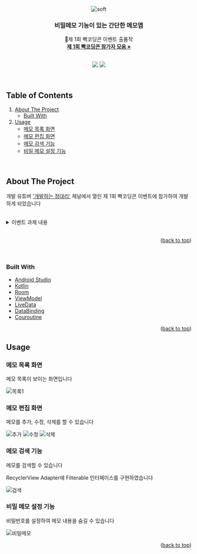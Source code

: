 <div align="center">
  
![soft](https://capsule-render.vercel.app/api?type=soft&color=000000&text=%20빡메모&fontSize=40&animation=twinkling&fontColor=ffffff)

  <h3 align="center">비밀메모 기능이 있는 간단한 메모앱</h3>

  <p align="center">
    🎉제 1회 빡코딩콘 이벤트 출품작
    <br />
    <a href="https://spangle-wedelia-2dc.notion.site/1-90fa4be2b51a4dad8a37df72bfc466d4"><strong>제 1회 빡코딩콘 참가자 모음 »</strong></a>
    <br />
    <br />
  </p>

  <img src="https://img.shields.io/badge/Android-3DDC84?style=plastic-square&logo=Android&logoColor=white"/></a>
  <img src="https://img.shields.io/badge/Kotlin-7F52FF?style=plastic-square&logo=Kotlin&logoColor=white"/></a>
  
</div>
<br />


## Table of Contents

<ol>
  <li>
    <a href="#about-the-project">About The Project</a>
    <ul>
      <li><a href="#built-with">Built With</a></li>
    </ul>
  </li>
  <li><a href="#usage">Usage</a>
    <ul>
      <li><a href="#메모-목록-화면">메모 목록 화면</a></li>
      <li><a href="#메모-편집-화면">메모 편집 화면</a></li>
      <li><a href="#메모-검색-기능">메모 검색 기능</a></li>
      <li><a href="#비밀-메모-설정-기능">비밀 메모 설정 기능</a></li>
    </ul>
  </li>
</ol>
<br />

## About The Project
개발 유튜버 ['개발하는 정대리'](https://www.youtube.com/c/%EA%B0%9C%EB%B0%9C%ED%95%98%EB%8A%94%EC%A0%95%EB%8C%80%EB%A6%AC) 채널에서 열린 제 1회 빡코딩콘 이벤트에 참가하여 개발하게 되었습니다

</br>

<details>
  <summary>이벤트 과제 내용</summary>
  
    🎉 제 1회 빡코딩콘 이벤트 시작합니다!!
  
    ## 과제 ## 

    주제: 메모서비스 만들기 (앱,웹 상관없음)

    👩🏼‍💻화면구성:
    - 메모 목록화면
    - 메모 상세화면
    - 메모 편집, 작성 화면 

    ⭐️기능:
    - 사용자는 작성한 메모 목록을 볼 수 있어야함 
    - 메모 목록에 노출되는 메모는 작성된 메모문장 한줄만 노출된다.
    - 메모 작성 페이지에서 메모 작성이 가능하다.
    - 메모를 작성할때 작성된 메모의 글자수가 노출된다.
    - 사용자는 메모를 검색할 수 있어야 한다.
    - 사용자는 메모를 편집할 수 있어야 한다.
    - 사용자는 메모를 삭제할 수 있어야 한다.
    - 작성된 메모는 비밀메모로 변경이 가능하다.

    🔐비밀메모: 
    - 메모목록에 메모 문장이 노출되지 않는다.
    - 메모 목록 화면에는 “비밀메모 입니다” 혹은 잠금 표시로 노출된다.
    - 메모 목록에서 상세보기클릭시 비밀메모인 경우 암호를 입력해야 메모 상세 화면으로 이동이 가능하다.
    - 일반메모는 메모 상세화면에서 비밀메모로 변환이 가능하다.
    - 일반메모에서 비밀메모로 설정시 비밀번호 입력창이 뜨고 비밀번호를 입력하면 비밀메모로 바뀐다.

    - 위 요건들 포함 추가 기능 및 화면 자유롭게 추가가능


    💬기획의도:
    빡빡이 여러분들과 저의 동기부여와 성장을 위해 그리고 최근 채용시 과제전형이 많아 진 것을 보고 이와 같이 빡코딩콘을 기획하게 되었습니다.

    저도 이벤트에 함께할 예정입니다! 

    4일동안 같이 한번 열심히 달려봅시다! 

    많은 참여 부탁드립니다! 빡코디이이이이잉!🔥👨‍💻
</details>

</br>

<p align="right">(<a href="#top">back to top</a>)</p>
<br />

### Built With

* [Android Studio](https://developer.android.com/)
* [Kotlin](https://kotlinlang.org/)
* [Room](https://developer.android.com/training/data-storage/room?)
* [ViewModel](https://developer.android.com/reference/android/arch/lifecycle/ViewModel)
* [LiveData](https://developer.android.com/topic/libraries/architecture/livedata)
* [DataBinding](https://developer.android.com/topic/libraries/data-binding)
* [Couroutine](https://developer.android.com/kotlin/coroutines?)

<p align="right">(<a href="#top">back to top</a>)</p>

## Usage

### 메모 목록 화면
메모 목록이 보이는 화면입니다

![목록1](https://user-images.githubusercontent.com/63830874/166262649-ee856c29-435e-42e0-ac03-b4207a95f204.gif)

### 메모 편집 화면
메모를 추가, 수정, 삭제를 할 수 있습니다

![추가](https://user-images.githubusercontent.com/63830874/166263025-8cbc0594-331d-4d03-bc7a-1a02a8b52993.gif)
![수정](https://user-images.githubusercontent.com/63830874/166263029-7047376c-30f8-4ece-931a-6d1a5e1b6941.gif)
![삭제](https://user-images.githubusercontent.com/63830874/166263031-3e35fdc8-4892-4bc8-919b-f430775c536f.gif)

### 메모 검색 기능
메모를 검색할 수 있습니다

RecyclerView Adapter에 Filterable 인터페이스를 구현하였습니다

![검색](https://user-images.githubusercontent.com/63830874/166263033-b7c4228c-acc6-4056-aae4-3fa9a520897f.gif)

### 비밀 메모 설정 기능

비밀번호를 설정하여 메모 내용을 숨길 수 있습니다

![비밀메모](https://user-images.githubusercontent.com/63830874/166263035-52294cac-3efa-4c76-aaa2-8a0af570851c.gif)

<p align="right">(<a href="#top">back to top</a>)</p>
